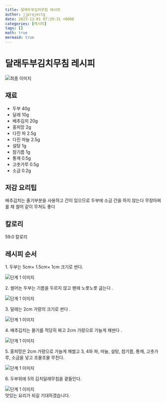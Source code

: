 ```yaml
---
title: 달래두부김치무침 레시피
author: jjprojectg
date: 2023-12-01 07:29:31 +0000
categories: [레시피]
tags: []
math: true
mermaid: true
---
```

<meta name="og:type" content="website"/>
<meta charset="UTF-8"/>
<div class="header">
  <h1>달래두부김치무침 레시피</h1>
</div>

<div class="container my-4">
  <div class="row">
    <div class="col-12 col-md-6">
      <div class="recipe-image">
        <img src="http://www.foodsafetykorea.go.kr/uploadimg/20141118/20141118102129_1416273689039.jpg" class="step-image" alt="최종 이미지"/>
      </div>
    </div>
    <div class="col-12 col-md-6">
      <div class="ingredients">
        <h2>재료</h2>
        <ul class="card">
          <li> 두부 40g </li>
          <li>  달래 10g </li>
          <li>  배추김치 20g </li>
          <li>  홍피망 2g </li>
          <li>  다진 파 2.5g  </li>
          <li>  다진 마늘 2.5g </li>
          <li>  설탕 1g </li>
          <li>  참기름 1g </li>
          <li>  통깨 0.5g </li>
          <li>  고춧가루 0.5g </li>
          <li>  소금 0.2g </li>
</ul>
      </div>
    </div>
    <div class="col-12 col-md-6">
      <div class="ingredients">
        <h2>저감 요리팁</h2>
        <div class="card"> 
          <p>
            배추김치는 줄기부분을 사용하고 간이 있으므로 두부에 소금 간을 하지 않는다 무장아찌를 채 썰어 같이 무쳐도 좋다
          </p>
        </div>
      </div>
      <div class="ingredients">
        <h2>칼로리</h2>
        <div class="card"> 
          <p>
            59.0 칼로리
          </p>
        </div>
      </div>
    </div>
  </div>

  <h2 class="my-4">레시피 순서</h2>
  <div class="card recipe-card">
    <div class="card-body recipe-step">
      <p class="card-text step-description">1. 두부는 5cm× 1.5cm× 1cm 크기로 썬다.</p>
      <img src="http://www.foodsafetykorea.go.kr/uploadimg/cook/698-1.jpg" alt="단계 1 이미지" class="step-image"/>
    </div>
  </div>
  <div class="card recipe-card">
    <div class="card-body recipe-step">
      <p class="card-text step-description">2. 썰어논 두부는 기름을 두르지 않고 팬에 노릇노릇 굽는다 .</p>
      <img src="http://www.foodsafetykorea.go.kr/uploadimg/cook/698-2.jpg" alt="단계 1 이미지" class="step-image"/>
    </div>
  </div>
  <div class="card recipe-card">
    <div class="card-body recipe-step">
      <p class="card-text step-description">3. 달래는 2cm 가량의 크기로 썬다 .</p>
      <img src="http://www.foodsafetykorea.go.kr/uploadimg/cook/698-3.jpg" alt="단계 1 이미지" class="step-image"/>
    </div>
  </div>
  <div class="card recipe-card">
    <div class="card-body recipe-step">
      <p class="card-text step-description">4. 배추김치는 물기를 적당히 짜고 2cm 가량으로 가늘게 채썬다 .</p>
      <img src="http://www.foodsafetykorea.go.kr/uploadimg/cook/698-4.jpg" alt="단계 1 이미지" class="step-image"/>
    </div>
  </div>
  <div class="card recipe-card">
    <div class="card-body recipe-step">
      <p class="card-text step-description">5. 홍피망은 2cm 가량으로 가늘게 채썰고 3, 4와 파, 마늘, 설탕, 참기름, 통깨, 고춧가루, 소금을 넣고 조물조물 무친다.</p>
      <img src="http://www.foodsafetykorea.go.kr/uploadimg/cook/698-5.jpg" alt="단계 1 이미지" class="step-image"/>
    </div>
  </div>
  <div class="card recipe-card">
    <div class="card-body recipe-step">
      <p class="card-text step-description">6. 두부위에 5의 김치달래무침을 곁들인다.</p>
      <img src="http://www.foodsafetykorea.go.kr/uploadimg/cook/698-6.jpg" alt="단계 1 이미지" class="step-image"/>
    </div>
  </div>

</div>
맛있는 요리가 되길 기대하겠습니다.
